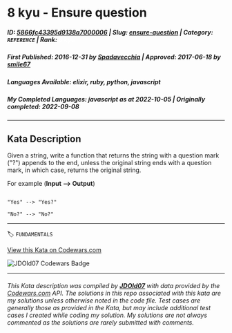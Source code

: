 # 8 kyu - Ensure question

##### **ID**: [5866fc43395d9138a7000006](https://www.codewars.com/kata/5866fc43395d9138a7000006) | **Slug**: [ensure-question](https://www.codewars.com/kata/5866fc43395d9138a7000006) | **Category**: `REFERENCE` | **Rank**: <span style="color:white">8 kyu</span>

##### **First Published**: 2016-12-31 ***by*** [Spadavecchia](https://www.codewars.com/users/Spadavecchia) | **Approved**: 2017-06-18 ***by*** [smile67](https://www.codewars.com/users/smile67)

##### **Languages Available**: elixir, ruby, python, javascript

##### **My Completed Languages**: javascript ***as at*** 2022-10-05 | **Originally completed**: 2022-09-08

---

## Kata Description


Given a string, write a function that returns the string with a question mark ("?") appends to the end, unless the original string ends with a question mark, in which case, returns the original string.



For example (**Input --> Output**)

```

"Yes" --> "Yes?" 

"No?" --> "No?"

```



---


🏷 `FUNDAMENTALS`


[View this Kata on Codewars.com](https://www.codewars.com/kata/5866fc43395d9138a7000006)

![](https://www.codewars.com/users/jdold07/badges/large "JDOld07 Codewars Badge")

---

###### *This Kata description was compiled by [**JDOld07**](https://tpstech.dev) with data provided by the [Codewars.com](https://www.codewars.com) API.  The solutions in this repo associated with this kata are my solutions unless otherwise noted in the code file.  Test cases are generally those as provided in the Kata, but may include additional test cases I created while coding my solution.  My solutions are not always commented as the solutions are rarely submitted with comments.*
